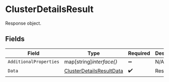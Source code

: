 # ClusterDetailsResult

Response object.


## Fields

| Field                                                                       | Type                                                                        | Required                                                                    | Description                                                                 |
| --------------------------------------------------------------------------- | --------------------------------------------------------------------------- | --------------------------------------------------------------------------- | --------------------------------------------------------------------------- |
| `AdditionalProperties`                                                      | map[string]*interface{}*                                                    | :heavy_minus_sign:                                                          | N/A                                                                         |
| `Data`                                                                      | [ClusterDetailsResultData](../../models/shared/clusterdetailsresultdata.md) | :heavy_check_mark:                                                          | Result data.                                                                |